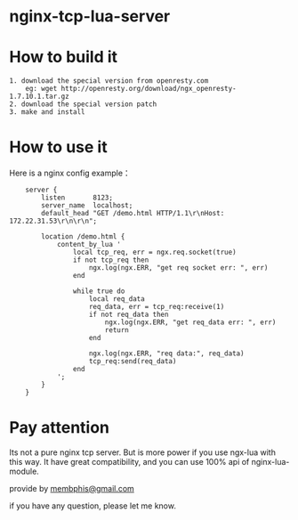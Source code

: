 nginx-tcp-lua-server
================

How to build it
================
```
1. download the special version from openresty.com
    eg: wget http://openresty.org/download/ngx_openresty-1.7.10.1.tar.gz
2. download the special version patch
3. make and install 
```

How to use it
================
Here is a nginx config example：

```
    server {
        listen       8123;
        server_name  localhost;
        default_head "GET /demo.html HTTP/1.1\r\nHost: 172.22.31.53\r\n\r\n";

        location /demo.html {
            content_by_lua '
                local tcp_req, err = ngx.req.socket(true)
                if not tcp_req then
                    ngx.log(ngx.ERR, "get req socket err: ", err)
                end
                 
                while true do
                    local req_data
                    req_data, err = tcp_req:receive(1)
                    if not req_data then
                        ngx.log(ngx.ERR, "get req_data err: ", err)
                        return
                    end
                 
                    ngx.log(ngx.ERR, "req data:", req_data)
                    tcp_req:send(req_data)
                end
            ';
        }
    }
```

Pay attention
================
Its not a pure nginx tcp server. But is more power if you use ngx-lua with this way. It have great compatibility, and you can use 100% api of nginx-lua-module.

provide by membphis@gmail.com

if you have any question, please let me know. 
